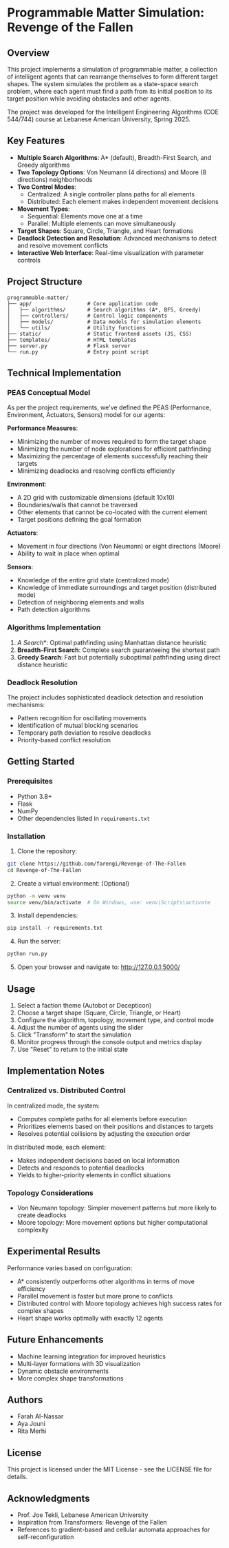# Programmable Matter Simulation: Revenge of the Fallen

## Overview

This project implements a simulation of programmable matter, a collection of intelligent agents that can rearrange themselves to form different target shapes. The system simulates the problem as a state-space search problem, where each agent must find a path from its initial position to its target position while avoiding obstacles and other agents.

The project was developed for the Intelligent Engineering Algorithms (COE 544/744) course at Lebanese American University, Spring 2025.

## Key Features

- **Multiple Search Algorithms**: A* (default), Breadth-First Search, and Greedy algorithms
- **Two Topology Options**: Von Neumann (4 directions) and Moore (8 directions) neighborhoods
- **Two Control Modes**: 
  - Centralized: A single controller plans paths for all elements
  - Distributed: Each element makes independent movement decisions
- **Movement Types**:
  - Sequential: Elements move one at a time
  - Parallel: Multiple elements can move simultaneously
- **Target Shapes**: Square, Circle, Triangle, and Heart formations
- **Deadlock Detection and Resolution**: Advanced mechanisms to detect and resolve movement conflicts
- **Interactive Web Interface**: Real-time visualization with parameter controls

## Project Structure

```
programmable-matter/
├── app/                  # Core application code
│   ├── algorithms/       # Search algorithms (A*, BFS, Greedy)
│   ├── controllers/      # Control logic components
│   ├── models/           # Data models for simulation elements
│   └── utils/            # Utility functions
├── static/               # Static frontend assets (JS, CSS)
├── templates/            # HTML templates
├── server.py             # Flask server
└── run.py                # Entry point script
```

## Technical Implementation

### PEAS Conceptual Model

As per the project requirements, we've defined the PEAS (Performance, Environment, Actuators, Sensors) model for our agents:

**Performance Measures**:
- Minimizing the number of moves required to form the target shape
- Minimizing the number of node explorations for efficient pathfinding
- Maximizing the percentage of elements successfully reaching their targets
- Minimizing deadlocks and resolving conflicts efficiently

**Environment**:
- A 2D grid with customizable dimensions (default 10x10)
- Boundaries/walls that cannot be traversed
- Other elements that cannot be co-located with the current element
- Target positions defining the goal formation

**Actuators**:
- Movement in four directions (Von Neumann) or eight directions (Moore)
- Ability to wait in place when optimal

**Sensors**:
- Knowledge of the entire grid state (centralized mode)
- Knowledge of immediate surroundings and target position (distributed mode)
- Detection of neighboring elements and walls
- Path detection algorithms

### Algorithms Implementation

1. **A* Search**: Optimal pathfinding using Manhattan distance heuristic
2. **Breadth-First Search**: Complete search guaranteeing the shortest path
3. **Greedy Search**: Fast but potentially suboptimal pathfinding using direct distance heuristic

### Deadlock Resolution

The project includes sophisticated deadlock detection and resolution mechanisms:
- Pattern recognition for oscillating movements
- Identification of mutual blocking scenarios
- Temporary path deviation to resolve deadlocks
- Priority-based conflict resolution

## Getting Started

### Prerequisites

- Python 3.8+
- Flask
- NumPy
- Other dependencies listed in `requirements.txt`

### Installation

1. Clone the repository:
```bash
git clone https://github.com/farengi/Revenge-of-The-Fallen
cd Revenge-of-The-Fallen
```

2. Create a virtual environment: (Optional)
```bash
python -m venv venv
source venv/bin/activate  # On Windows, use: venv\Scripts\activate
```

3. Install dependencies:
```bash
pip install -r requirements.txt
```

4. Run the server:
```bash
python run.py
```

5. Open your browser and navigate to:
http://127.0.0.1:5000/

## Usage

1. Select a faction theme (Autobot or Decepticon)
2. Choose a target shape (Square, Circle, Triangle, or Heart)
3. Configure the algorithm, topology, movement type, and control mode
4. Adjust the number of agents using the slider
5. Click "Transform" to start the simulation
6. Monitor progress through the console output and metrics display
7. Use "Reset" to return to the initial state

## Implementation Notes

### Centralized vs. Distributed Control

In centralized mode, the system:
- Computes complete paths for all elements before execution
- Prioritizes elements based on their positions and distances to targets
- Resolves potential collisions by adjusting the execution order

In distributed mode, each element:
- Makes independent decisions based on local information
- Detects and responds to potential deadlocks
- Yields to higher-priority elements in conflict situations

### Topology Considerations

- Von Neumann topology: Simpler movement patterns but more likely to create deadlocks
- Moore topology: More movement options but higher computational complexity

## Experimental Results

Performance varies based on configuration:
- A* consistently outperforms other algorithms in terms of move efficiency
- Parallel movement is faster but more prone to conflicts
- Distributed control with Moore topology achieves high success rates for complex shapes
- Heart shape works optimally with exactly 12 agents

## Future Enhancements

- Machine learning integration for improved heuristics
- Multi-layer formations with 3D visualization
- Dynamic obstacle environments
- More complex shape transformations

## Authors

- Farah Al-Nassar
- Aya Jouni
- Rita Merhi

## License

This project is licensed under the MIT License - see the LICENSE file for details.

## Acknowledgments

- Prof. Joe Tekli, Lebanese American University
- Inspiration from Transformers: Revenge of the Fallen
- References to gradient-based and cellular automata approaches for self-reconfiguration
